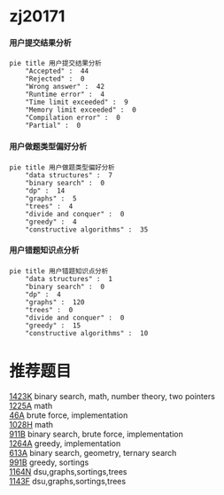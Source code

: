 # zj20171

<!-- tabs:start -->



#### **用户提交结果分析**

```mermaid
pie title 用户提交结果分析
    "Accepted" :  44
    "Rejected" :  0
    "Wrong answer" :  42
    "Runtime error" :  4
    "Time limit exceeded" :  9
    "Memory limit exceeded" :  0
    "Compilation error" :  0
    "Partial" :  0
```

#### **用户做题类型偏好分析**

```mermaid
pie title 用户做题类型偏好分析
    "data structures" :  7
    "binary search" :  0
    "dp" :  14
    "graphs" :  5
    "trees" :  4
    "divide and conquer" :  0
    "greedy" :  4
    "constructive algorithms" :  35
```
#### **用户错题知识点分析**

```mermaid
pie title 用户错题知识点分析
    "data structures" :  1
    "binary search" :  0
    "dp" :  4
    "graphs" :  120
    "trees" :  0
    "divide and conquer" :  0
    "greedy" :  15
    "constructive algorithms" :  10
```



<!-- tabs:end -->
# 推荐题目
[1423K](https://codeforces.com/contest/1423/problem/K)		binary search,
                        math,
                        number theory,
                        two pointers		  
[1225A](https://codeforces.com/contest/1225/problem/A)		math		  
[46A](https://codeforces.com/contest/46/problem/A)		brute force,
                        implementation		  
[1028H](https://codeforces.com/contest/1028/problem/H)		math		  
[911B](https://codeforces.com/contest/911/problem/B)		binary search,
                        brute force,
                        implementation		  
[1264A](https://codeforces.com/contest/1264/problem/A)		greedy,
                        implementation		  
[613A](https://codeforces.com/contest/613/problem/A)		binary search,
                        geometry,
                        ternary search		  
[991B](https://codeforces.com/contest/991/problem/B)		greedy,
                        sortings		  
[1164N](https://codeforces.com/contest/1164/problem/N)		dsu,graphs,sortings,trees		  
[1143F](https://codeforces.com/contest/1143/problem/F)		dsu,graphs,sortings,trees		  
